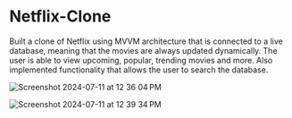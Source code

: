 # Netflix-Clone

Built a clone of Netflix using MVVM architecture that is connected to a live database, meaning that the movies are always updated dynamically. The user is able to view upcoming, popular, trending movies and more. Also implemented functionality that allows the user to search the database.

![Screenshot 2024-07-11 at 12 36 04 PM](https://github.com/payton1998/Netflix-Clone/assets/17220685/af187db6-2088-4b34-bf67-e0fc7c035a42)

![Screenshot 2024-07-11 at 12 39 34 PM](https://github.com/payton1998/Netflix-Clone/assets/17220685/69a2d735-29ab-4171-97e0-5991a4c3489a)
